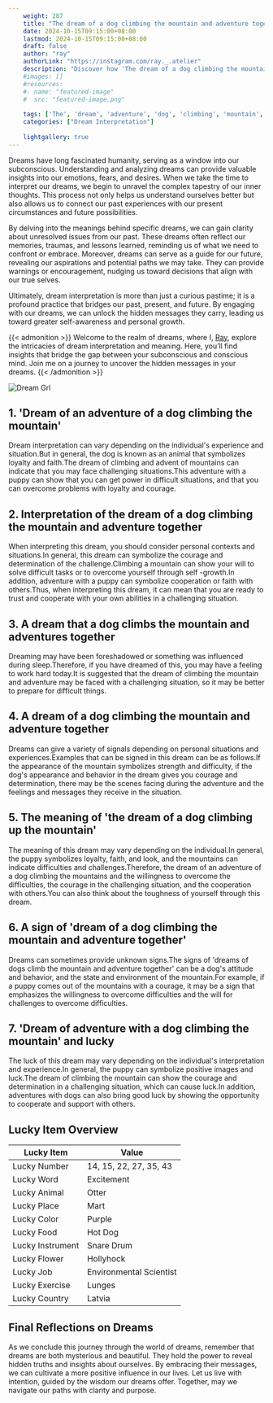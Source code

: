 ```yaml
---
    weight: 287
    title: "The dream of a dog climbing the mountain and adventure together"  # Assuming 'title' column exists
    date: 2024-10-15T09:15:00+08:00
    lastmod: 2024-10-15T09:15:00+08:00
    draft: false
    author: "ray"
    authorLink: "https://instagram.com/ray._.atelier"
    description: "Discover how 'The dream of a dog climbing the mountain and adventure together' can interpret your future and uncover its significant meanings in your life."
    #images: []
    #resources:
    #- name: "featured-image"
    #  src: "featured-image.png"
    
    tags: ['The', 'dream', 'adventure', 'dog', 'climbing', 'mountain', 'together']
    categories: ["Dream Interpretation"]
    
    lightgallery: true
---
```

    
Dreams have long fascinated humanity, serving as a window into our subconscious. Understanding and analyzing dreams can provide valuable insights into our emotions, fears, and desires. When we take the time to interpret our dreams, we begin to unravel the complex tapestry of our inner thoughts. This process not only helps us understand ourselves better but also allows us to connect our past experiences with our present circumstances and future possibilities.

By delving into the meanings behind specific dreams, we can gain clarity about unresolved issues from our past. These dreams often reflect our memories, traumas, and lessons learned, reminding us of what we need to confront or embrace. Moreover, dreams can serve as a guide for our future, revealing our aspirations and potential paths we may take. They can provide warnings or encouragement, nudging us toward decisions that align with our true selves.

Ultimately, dream interpretation is more than just a curious pastime; it is a profound practice that bridges our past, present, and future. By engaging with our dreams, we can unlock the hidden messages they carry, leading us toward greater self-awareness and personal growth.

{{< admonition >}}
Welcome to the realm of dreams, where I, [Ray](https://instagram.com/ray._.atelier), explore the intricacies of dream interpretation and meaning. Here, you’ll find insights that bridge the gap between your subconscious and conscious mind. Join me on a journey to uncover the hidden messages in your dreams.
{{< /admonition >}}

![Dream Grl](https://cdn.pixabay.com/photo/2017/11/02/03/35/gothic-2910057_1280.jpg "Dream Grl")

## 1. 'Dream of an adventure of a dog climbing the mountain'
Dream interpretation can vary depending on the individual's experience and situation.But in general, the dog is known as an animal that symbolizes loyalty and faith.The dream of climbing and advent of mountains can indicate that you may face challenging situations.This adventure with a puppy can show that you can get power in difficult situations, and that you can overcome problems with loyalty and courage.

## 2. Interpretation of the dream of a dog climbing the mountain and adventure together
When interpreting this dream, you should consider personal contexts and situations.In general, this dream can symbolize the courage and determination of the challenge.Climbing a mountain can show your will to solve difficult tasks or to overcome yourself through self -growth.In addition, adventure with a puppy can symbolize cooperation or faith with others.Thus, when interpreting this dream, it can mean that you are ready to trust and cooperate with your own abilities in a challenging situation.

## 3. A dream that a dog climbs the mountain and adventures together
Dreaming may have been foreshadowed or something was influenced during sleep.Therefore, if you have dreamed of this, you may have a feeling to work hard today.It is suggested that the dream of climbing the mountain and adventure may be faced with a challenging situation, so it may be better to prepare for difficult things.

## 4. A dream of a dog climbing the mountain and adventure together
Dreams can give a variety of signals depending on personal situations and experiences.Examples that can be signed in this dream can be as follows.If the appearance of the mountain symbolizes strength and difficulty, if the dog's appearance and behavior in the dream gives you courage and determination, there may be the scenes facing during the adventure and the feelings and messages they receive in the situation.

## 5. The meaning of 'the dream of a dog climbing up the mountain'
The meaning of this dream may vary depending on the individual.In general, the puppy symbolizes loyalty, faith, and look, and the mountains can indicate difficulties and challenges.Therefore, the dream of an adventure of a dog climbing the mountains and the willingness to overcome the difficulties, the courage in the challenging situation, and the cooperation with others.You can also think about the toughness of yourself through this dream.

## 6. A sign of 'dream of a dog climbing the mountain and adventure together'
Dreams can sometimes provide unknown signs.The signs of 'dreams of dogs climb the mountain and adventure together' can be a dog's attitude and behavior, and the state and environment of the mountain.For example, if a puppy comes out of the mountains with a courage, it may be a sign that emphasizes the willingness to overcome difficulties and the will for challenges to overcome difficulties.

## 7. 'Dream of adventure with a dog climbing the mountain' and lucky
The luck of this dream may vary depending on the individual's interpretation and experience.In general, the puppy can symbolize positive images and luck.The dream of climbing the mountain can show the courage and determination in a challenging situation, which can cause luck.In addition, adventures with dogs can also bring good luck by showing the opportunity to cooperate and support with others.

## Lucky Item Overview
| Lucky Item          | Value              |
|---------------|--------------------|
| Lucky Number        | 14, 15, 22, 27, 35, 43  |
| Lucky Word          | Excitement |
| Lucky Animal        | Otter |
| Lucky Place         | Mart     |
| Lucky Color         | Purple     |
| Lucky Food          | Hot Dog      |
| Lucky Instrument    | Snare Drum |
| Lucky Flower        | Hollyhock    |
| Lucky Job           | Environmental Scientist       |
| Lucky Exercise      | Lunges  |
| Lucky Country       | Latvia    |


##  Final Reflections on Dreams

As we conclude this journey through the world of dreams, remember that dreams are both mysterious and beautiful. They hold the power to reveal hidden truths and insights about ourselves. By embracing their messages, we can cultivate a more positive influence in our lives. Let us live with intention, guided by the wisdom our dreams offer. Together, may we navigate our paths with clarity and purpose.

